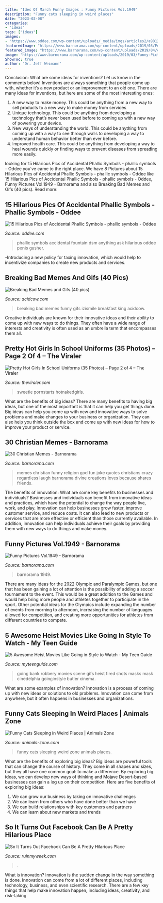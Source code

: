 ```yaml
---
title: "Ides Of March Funny Images : Funny Pictures Vol.1949"
description: "Funny cats sleeping in weird places"
date: "2023-02-08"
categories:
- "ideas"
tags: ["ideas"]
images:
- "https://www.oddee.com/wp-content/uploads/_media/imgs/articles2/a98121_fountain.jpg"
featuredImage: "https://www.barnorama.com/wp-content/uploads/2019/03/Funny-Pictures-1949-80.jpg"
featured_image: "https://www.barnorama.com/wp-content/uploads/2019/04/christian_memes_18.jpg"
image: "https://www.barnorama.com/wp-content/uploads/2019/03/Funny-Pictures-1949-80.jpg"
ShowToc: true
author: "Dr. Jeff Weimann"
---
```



Conclusion: What are some ideas for inventions? Let us know in the comments below!
Inventions are always something that people come up with, whether it’s a new product or an improvement to an old one. There are many ideas for inventions, but here are some of the most interesting ones:
1. A new way to make money. This could be anything from a new way to sell products to a new way to make money from services.
2. Unique technology. This could be anything from developing a technology that’s never been used before to coming up with a new way of powering your device.
3. New ways of understanding the world. This could be anything from coming up with a way to see through walls to developing a way to understand human behavior better than ever before. 
4. Improved health care. This could be anything from developing a way to heal wounds quickly or finding ways to prevent diseases from spreading more easily.

	

		
looking for 15 Hilarious Pics of Accidental Phallic Symbols - phallic symbols - Oddee you've came to the right place. We have 8 Pictures about 15 Hilarious Pics of Accidental Phallic Symbols - phallic symbols - Oddee like 15 Hilarious Pics of Accidental Phallic Symbols - phallic symbols - Oddee, Funny Pictures Vol.1949 - Barnorama and also Breaking Bad Memes and Gifs (40 pics). Read more:
		
    
## 15 Hilarious Pics Of Accidental Phallic Symbols - Phallic Symbols - Oddee

<img loading=lazy src="https://www.oddee.com/wp-content/uploads/_media/imgs/articles2/a98121_fountain.jpg" onerror="this.onerror=null;this.src='https://tse2.mm.bing.net/th?id=OIP.CsaMRD0JNp8ktLbqBvirywHaMY&amp;pid=15.1';" alt="15 Hilarious Pics of Accidental Phallic Symbols - phallic symbols - Oddee">

_Source: oddee.com_

>phallic symbols accidental fountain dsm anything ask hilarious oddee penis gusher. 

	

-Introducing a new policy for taxing innovation, which would help to incentivize companies to create new products and services.

    
## Breaking Bad Memes And Gifs (40 Pics)

<img loading=lazy src="https://cdn.acidcow.com/pics/20130820/breaking_bad_01.jpg" onerror="this.onerror=null;this.src='https://tse2.mm.bing.net/th?id=OIP.BwLVFVtucKpJXwje47izUgHaK5&amp;pid=15.1';" alt="Breaking Bad Memes and Gifs (40 pics)">

_Source: acidcow.com_

>breaking bad memes funny gifs izismile breakfast king acidcow. 

	

Creative individuals are known for their innovative ideas and their ability to come up with new ways to do things. They often have a wide range of interests and creativity is often used as an umbrella term that encompasses them all.

    
## Pretty Hot Girls In School Uniforms (35 Photos) – Page 2 Of 4 – The Viraler

<img loading=lazy src="https://theviraler.com/wp-content/uploads/2019/10/girls-in-school-uniforms-19.jpg" onerror="this.onerror=null;this.src='https://tse2.mm.bing.net/th?id=OIP.Ab6rhbwr6qCwgQ0W-Gd8tQHaKO&amp;pid=15.1';" alt="Pretty Hot Girls In School Uniforms (35 Photos) – Page 2 of 4 – The Viraler">

_Source: theviraler.com_

>sweetie pornstarts hotnakedgirls. 

	

What are the benefits of big ideas?
There are many benefits to having big ideas, but one of the most important is that it can help you get things done. Big ideas can help you come up with new and innovative ways to solve problems and make changes to your business or organization. They can also help you think outside the box and come up with new ideas for how to improve your product or service.

    
## 30 Christian Memes - Barnorama

<img loading=lazy src="https://www.barnorama.com/wp-content/uploads/2019/04/christian_memes_18.jpg" onerror="this.onerror=null;this.src='https://tse4.mm.bing.net/th?id=OIP.PtpJPU07LxVi4BSp8SoiLwHaLX&amp;pid=15.1';" alt="30 Christian Memes - Barnorama">

_Source: barnorama.com_

>memes christian funny religion god fun joke quotes christians crazy regardless laugh barnorama divine creations loves because shares friends. 

	

The benefits of innovation: What are some key benefits to businesses and individuals?
Businesses and individuals can benefit from innovative ideas and practices, which have the potential to change the way people live, work, and play. Innovation can help businesses grow faster, improve customer service, and reduce costs. It can also lead to new products or services that are more effective or efficient than those currently available. In addition, innovation can help individuals achieve their goals by providing them with new ways to do things and make money.

    
## Funny Pictures Vol.1949 - Barnorama

<img loading=lazy src="https://www.barnorama.com/wp-content/uploads/2019/03/Funny-Pictures-1949-80.jpg" onerror="this.onerror=null;this.src='https://tse3.mm.bing.net/th?id=OIP.s5kdr4_6QGwWVOJUuC5B3QHaJ4&amp;pid=15.1';" alt="Funny Pictures Vol.1949 - Barnorama">

_Source: barnorama.com_

>barnorama 1949. 

	

There are many ideas for the 2022 Olympic and Paralympic Games, but one that has been gaining a lot of attention is the possibility of adding a soccer tournament to the event. This would be a great addition to the Games and would help bring more people and athletes together to participate in the sport. Other potential ideas for the Olympics include expanding the number of events from morning to afternoon, increasing the number of languages allowed for competition, and creating more opportunities for athletes from different countries to compete.

    
## 5 Awesome Heist Movies Like Going In Style To Watch - My Teen Guide

<img loading=lazy src="http://www.myteenguide.com/wp-content/uploads/2017/03/movies-like-going-in-style-f.jpg" onerror="this.onerror=null;this.src='https://tse2.mm.bing.net/th?id=OIP.3lfnUvdGdzIATTzf1WnLpAHaDW&amp;pid=15.1';" alt="5 Awesome Heist Movies Like Going in Style to Watch - My Teen Guide">

_Source: myteenguide.com_

>going bank robbery movies scene gifs heist fired shots masks mask cinedelphia goinginstyle butler cinema. 

	

What are some examples of innovation?
Innovation is a process of coming up with new ideas or solutions to old problems. Innovation can come from anywhere, but it often happens in businesses and organizations.

    
## Funny Cats Sleeping In Weird Places | Animals Zone

<img loading=lazy src="https://www.animals-zone.com/wp-content/uploads/2014/03/kitten-slipping.jpg" onerror="this.onerror=null;this.src='https://tse3.mm.bing.net/th?id=OIP.gJuYsBM0q8LeeZap2MpLZgHaHa&amp;pid=15.1';" alt="Funny Cats Sleeping in Weird Places | Animals Zone">

_Source: animals-zone.com_

>funny cats sleeping weird zone animals places. 

	

What are the benefits of exploring big ideas?
Big ideas are powerful tools that can change the course of history. They come in all shapes and sizes, but they all have one common goal: to make a difference. By exploring big ideas, we can develop new ways of thinking and Mojave Desert-based businesses can gain a leg up on their competition. Here are five benefits of exploring big ideas: 
1. We can grow our business by taking on innovative challenges
2. We can learn from others who have done better than we have
3. We can build relationships with key customers and partners
4. We can learn about new markets and trends

    
## So It Turns Out Facebook Can Be A Pretty Hilarious Place

<img loading=lazy src="https://ruinmyweek.com/wp-content/uploads/2016/09/funny-pics-of-funny-facebook-posts-shoulder-cover.jpg" onerror="this.onerror=null;this.src='https://tse2.mm.bing.net/th?id=OIP.k9nBlRbGSSWKEcOMjYEvVwHaJO&amp;pid=15.1';" alt="So It Turns Out Facebook Can Be A Pretty Hilarious Place">

_Source: ruinmyweek.com_

>. 

	

What is innovation?
Innovation is the sudden change in the way something is done. Innovation can come from a lot of different places, including technology, business, and even scientific research. There are a few key things that help make innovation happen, including ideas, creativity, and risk-taking.

